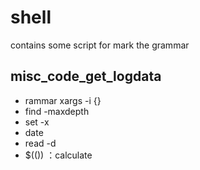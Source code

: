 # shell
contains some script for mark the grammar

## misc_code_get_logdata
- rammar xargs -i {}
- find -maxdepth
- set -x
- date
- read -d
- $(()) ：calculate

